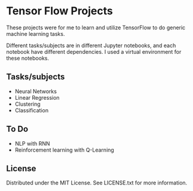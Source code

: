 # Tensor Flow Projects

These projects were for me to learn and utilize TensorFlow to do generic machine learning tasks.

Different tasks/subjects are in different Jupyter notebooks, and each notebook have different dependencies. I used a virtual environment for these notebooks.

## Tasks/subjects

- Neural Networks
- Linear Regression
- Clustering
- Classification

## To Do

- NLP with RNN
- Reinforcement learning with Q-Learning

## License

Distributed under the MIT License. See LICENSE.txt for more information.

